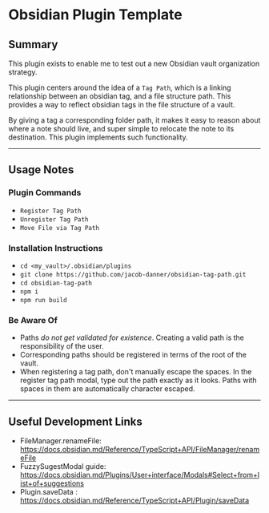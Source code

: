# Obsidian Plugin Template

## Summary

This plugin exists to enable me to test out a new Obsidian vault organization strategy.

This plugin centers around the idea of a `Tag Path`, which is a linking relationship between an obsidian tag, and a file structure path. This provides a way to reflect obsidian tags in the file structure of a vault.

By giving a tag a corresponding folder path, it makes it easy to reason about where a note should live, and super simple to relocate the note to its destination. This plugin implements such functionality.

---

## Usage Notes

### Plugin Commands

-   `Register Tag Path`
-   `Unregister Tag Path`
-   `Move File via Tag Path`

### Installation Instructions
-   `cd <my_vault>/.obsidian/plugins` 
-   `git clone https://github.com/jacob-danner/obsidian-tag-path.git`
-   `cd obsidian-tag-path`
-   `npm i`
-   `npm run build`

### Be Aware Of

-   Paths _do not get validated for existence_. Creating a valid path is the responsibility of the user.
-   Corresponding paths should be registered in terms of the root of the vault.
-   When registering a tag path, don't manually escape the spaces. In the register tag path modal, type out the path exactly as it looks. Paths with spaces in them are automatically character escaped.

---

## Useful Development Links

-   FileManager.renameFile: https://docs.obsidian.md/Reference/TypeScript+API/FileManager/renameFile
-   FuzzySugestModal guide: https://docs.obsidian.md/Plugins/User+interface/Modals#Select+from+list+of+suggestions
-   Plugin.saveData : https://docs.obsidian.md/Reference/TypeScript+API/Plugin/saveData
